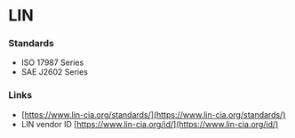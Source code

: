 # LIN

### Standards

* ISO 17987 Series
* SAE J2602 Series

### Links

* [https://www.lin-cia.org/standards/](https://www.lin-cia.org/standards/)
* LIN vendor ID [https://www.lin-cia.org/id/](https://www.lin-cia.org/id/)

